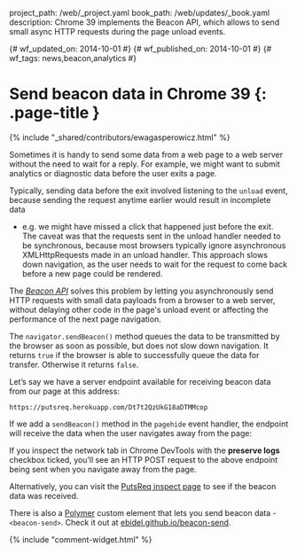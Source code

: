 project_path: /web/_project.yaml
book_path: /web/updates/_book.yaml
description: Chrome 39 implements the Beacon API, which allows to send small async HTTP requests during the page unload events.

{# wf_updated_on: 2014-10-01 #}
{# wf_published_on: 2014-10-01 #}
{# wf_tags: news,beacon,analytics #}

# Send beacon data in Chrome 39 {: .page-title }

{% include "_shared/contributors/ewagasperowicz.html" %}

Sometimes it is handy to send some data from a web page to a web server
without the need to wait for a reply. For example, we might want
to submit analytics or diagnostic data before the user exits a page.

Typically, sending data before the exit involved listening to the `unload` event,
because sending the request anytime earlier would result in incomplete data
- e.g. we might have missed a click that happened just before the exit.
The caveat was that the requests sent in the unload handler needed
to be synchronous, because most browsers typically ignore asynchronous XMLHttpRequests made in an unload handler.
This approach slows down navigation, as the user needs
to wait for the request to come back before a new page could be rendered.

The [*Beacon API*](http://www.w3.org/TR/beacon/) solves this problem by letting you asynchronously
send HTTP requests with small data payloads from a browser to a web server,
without delaying other code in the page's unload event or
affecting the performance of the next page navigation.

The `navigator.sendBeacon()` method queues the data to be
transmitted by the browser as soon as possible,
but does not slow down navigation.
It returns `true` if the browser is able to successfully queue
the data for transfer. Otherwise it returns `false`.

Let’s say we have a server endpoint available for receiving
beacon data from our page at this address:


    https://putsreq.herokuapp.com/Dt7t2QzUkG18aDTMMcop
    

If we add a `sendBeacon()` method in the `pagehide` event handler,
the endpoint will receive the data when the user navigates away from the page:


If you inspect the network tab in Chrome DevTools with the
**preserve logs** checkbox ticked, you’ll see an HTTP POST request
to the above endpoint being sent when you navigate away from the page.

Alternatively, you can visit the
[PutsReq inspect page](https://putsreq.herokuapp.com/Dt7t2QzUkG18aDTMMcop/inspect)
to see if the beacon data was received.

There is also a [Polymer](http://www.polymer-project.org/) custom element that lets you send beacon data - `<beacon-send>`. Check it out at [ebidel.github.io/beacon-send](http://ebidel.github.io/beacon-send/components/beacon-send/).


{% include "comment-widget.html" %}
